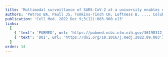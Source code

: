 ```yaml
---
title: 'Multimodal surveillance of SARS-CoV-2 at a university enables development of a robust outbreak response framework'
authors: 'Petros BA, Paull JS, Tomkins-Tinch CH, Loftness B, ..., Colubri A.; MacInnis BL, Ozsoy AZ, Parrie E, Sholtes K, Siddle KJ, Fry B, Luban J, Park DJ, Marshall J, Bronson A, Schaffner SF, Sabeti PC'
publication: 'Cell Med. 2022 Dec 9;3(12):883-900.e13'
links:
  [
    { 'text': 'PUBMED', url: 'https://pubmed.ncbi.nlm.nih.gov/36198312'},
    { 'text': 'DOI', url: 'https://doi.org/10.1016/j.medj.2022.09.003'},
  ]
order: 14
---
```

